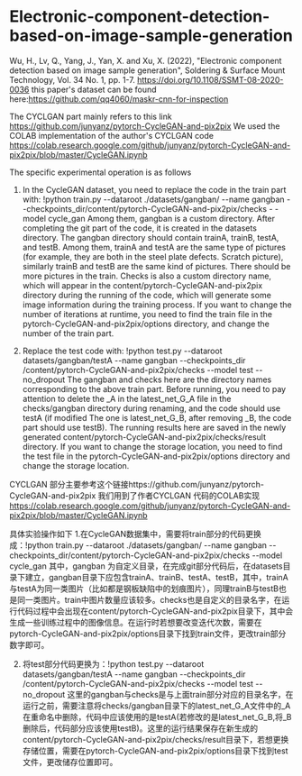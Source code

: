 # Electronic-component-detection-based-on-image-sample-generation
Wu, H., Lv, Q., Yang, J., Yan, X. and Xu, X. (2022), "Electronic component detection based on image sample generation", Soldering &amp; Surface Mount Technology, Vol. 34 No. 1, pp. 1-7. https://doi.org/10.1108/SSMT-08-2020-0036
this paper's dataset can be found here:https://github.com/qq4060/maskr-cnn-for-inspection

The CYCLGAN part mainly refers to this link https://github.com/junyanz/pytorch-CycleGAN-and-pix2pix
We used the COLAB implementation of the author's CYCLGAN code
https://colab.research.google.com/github/junyanz/pytorch-CycleGAN-and-pix2pix/blob/master/CycleGAN.ipynb

The specific experimental operation is as follows
1. In the CycleGAN dataset, you need to replace the code in the train part with: !python train.py --dataroot ./datasets/gangban/ --name gangban --checkpoints_dir/content/pytorch-CycleGAN-and-pix2pix/checks - -model cycle_gan
Among them, gangban is a custom directory. After completing the git part of the code, it is created in the datasets directory. The gangban directory should contain trainA, trainB, testA, and testB. Among them, trainA and testA are the same type of pictures (for example, they are both in the steel plate defects. Scratch picture), similarly trainB and testB are the same kind of pictures. There should be more pictures in the train. Checks is also a custom directory name, which will appear in the content/pytorch-CycleGAN-and-pix2pix directory during the running of the code, which will generate some image information during the training process. If you want to change the number of iterations at runtime, you need to find the train file in the pytorch-CycleGAN-and-pix2pix/options directory, and change the number of the train part.

2. Replace the test code with: !python test.py --dataroot datasets/gangban/testA --name gangban --checkpoints_dir /content/pytorch-CycleGAN-and-pix2pix/checks --model test --no_dropout
The gangban and checks here are the directory names corresponding to the above train part. Before running, you need to pay attention to delete the _A in the latest_net_G_A file in the checks/gangban directory during renaming, and the code should use testA (if modified The one is latest_net_G_B, after removing _B, the code part should use testB). The running results here are saved in the newly generated content/pytorch-CycleGAN-and-pix2pix/checks/result directory. If you want to change the storage location, you need to find the test file in the pytorch-CycleGAN-and-pix2pix/options directory and change the storage location.


CYCLGAN 部分主要参考这个链接https://github.com/junyanz/pytorch-CycleGAN-and-pix2pix
我们用到了作者CYCLGAN 代码的COLAB实现
https://colab.research.google.com/github/junyanz/pytorch-CycleGAN-and-pix2pix/blob/master/CycleGAN.ipynb

具体实验操作如下
1.在CycleGAN数据集中，需要将train部分的代码更换成：!python train.py --dataroot ./datasets/gangban/  --name  gangban --checkpoints_dir/content/pytorch-CycleGAN-and-pix2pix/checks --model cycle_gan
其中，gangban 为自定义目录，在完成git部分代码后，在datasets目录下建立，gangban目录下应包含trainA、trainB、testA、testB，其中，trainA与testA为同一类图片（比如都是钢板缺陷中的划痕图片），同理trainB与testB也是同一类图片。train中图片数量应该较多。checks也是自定义的目录名字，在运行代码过程中会出现在content/pytorch-CycleGAN-and-pix2pix目录下，其中会生成一些训练过程中的图像信息。在运行时若想要改变迭代次数，需要在pytorch-CycleGAN-and-pix2pix/options目录下找到train文件，更改train部分数字即可。

2. 将test部分代码更换为：!python test.py --dataroot datasets/gangban/testA --name gangban --checkpoints_dir /content/pytorch-CycleGAN-and-pix2pix/checks --model test --no_dropout
这里的gangban与checks是与上面train部分对应的目录名字，在运行之前，需要注意将checks/gangban目录下的latest_net_G_A文件中的_A在重命名中删除，代码中应该使用的是testA(若修改的是latest_net_G_B,将_B 删除后，代码部分应该使用testB)。这里的运行结果保存在新生成的content/pytorch-CycleGAN-and-pix2pix/checks/result目录下，若想更换存储位置，需要在pytorch-CycleGAN-and-pix2pix/options目录下找到test文件，更改储存位置即可。


